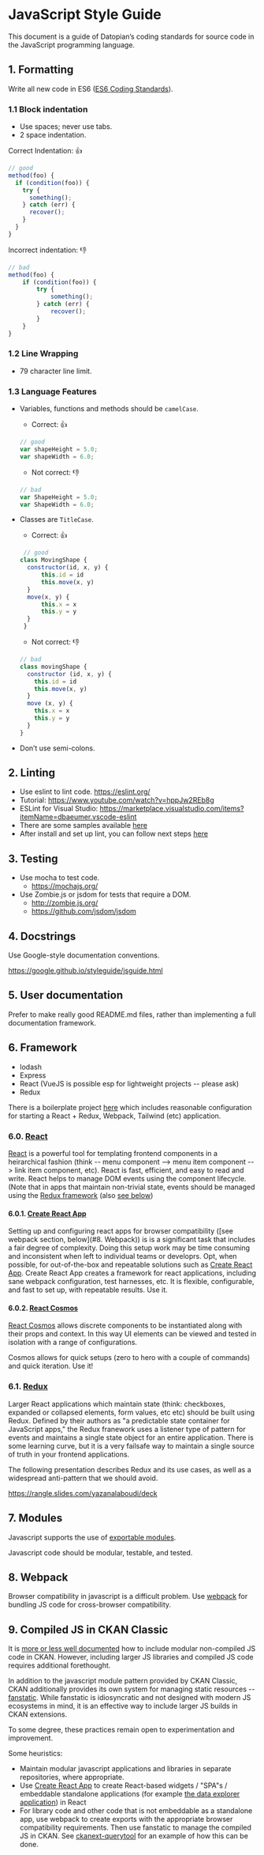 # JavaScript Style Guide

This document is a guide of Datopian’s coding standards for source code in the JavaScript programming language.

## 1. Formatting

Write all new code in ES6 ([ES6 Coding Standards]).

### 1.1 Block indentation

* Use spaces; never use tabs.
* 2 space indentation.

Correct Indentation: :thumbsup:

```javascript
// good
method(foo) {
  if (condition(foo)) {
    try {
      something();
    } catch (err) {
      recover();
    }
  }
}
```

Incorrect indentation: :thumbsdown:

```javascript
// bad
method(foo) {
    if (condition(foo)) {
        try {
            something();
        } catch (err) {
            recover();
        }
    }
}
```

### 1.2 Line Wrapping

* 79 character line limit.

### 1.3 Language Features

* Variables, functions and methods should be ```camelCase```.
  * Correct: :thumbsup:
  
  ```javascript
  // good
  var shapeHeight = 5.0;
  var shapeWidth = 6.0;
  ```

  * Not correct: :thumbsdown:
  
  ```javascript
  // bad
  var ShapeHeight = 5.0;
  var ShapeWidth = 6.0;
  ```

* Classes are ```TitleCase```.
  * Correct: :thumbsup:
  
  ```javascript
   // good
  class MovingShape {
    constructor(id, x, y) {
        this.id = id
        this.move(x, y)
    }
    move(x, y) {
        this.x = x
        this.y = y
    }
   }
  ```

  * Not correct: :thumbsdown:
  
  ```javascript
  // bad
  class movingShape {
    constructor (id, x, y) {
      this.id = id
      this.move(x, y)
    }
    move (x, y) {
      this.x = x
      this.y = y
    }
  }
  ```

* Don’t use semi-colons.

[ES6 Coding Standards]:http://es6-features.org/#Constants

## 2. Linting

* Use eslint to lint code. https://eslint.org/
* Tutorial: https://www.youtube.com/watch?v=hppJw2REb8g
* ESLint for Visual Studio: https://marketplace.visualstudio.com/items?itemName=dbaeumer.vscode-eslint
* There are some samples available [here](/style-guide/javascript/linting-samples)
* After install and set up lint, you can follow next steps [here](/style-guide/javascript/linting)

## 3. Testing

* Use mocha to test code.
  * https://mochajs.org/
* Use Zombie.js or jsdom for tests that require a DOM.
  * http://zombie.js.org/
  * https://github.com/jsdom/jsdom

## 4.  Docstrings

Use Google-style documentation conventions.

https://google.github.io/styleguide/jsguide.html

## 5. User documentation

Prefer to make really good README.md files, rather than implementing a full documentation framework.

## 6. Framework

* lodash
* Express
* React (VueJS is possible esp for lightweight projects -- please ask)
* Redux

There is a boilerplate project [here](https://gitlab.com/datopian/react-redux-boilerplate) which includes reasonable configuration for starting a React + Redux, Webpack, Tailwind (etc) application.

### 6.0. [React](https://reactjs.org/)

[React](https://reactjs.org/) is a powerful tool for templating frontend components in a heirarchical fashion (think -- menu component --> menu item component --> link item component, etc). React is fast, efficient, and easy to read and write. React helps to manage DOM events using the component lifecycle. (Note that in apps that maintain non-trivial state, events should be managed using the [Redux framework](https://redux.js.org/) (also [see below](#redux))

#### 6.0.1. [Create React App](https://github.com/facebook/create-react-app)

Setting up and configuring react apps for browser compatibility ([see webpack section, below](#8. Webpack)) is is a significant task that includes a fair degree of complexity. Doing this setup work may be time consuming and inconsistent when left to individual teams or developrs. Opt, when possible, for out-of-the-box and repeatable solutions such as [Create React App](https://github.com/facebook/create-react-app). Create React App creates a framework for react applications, including sane webpack configuration, test harnesses, etc. It is flexible, configurable, and fast to set up, with repeatable results. Use it.

#### 6.0.2. [React Cosmos](https://github.com/react-cosmos/react-cosmos)

[React Cosmos](https://github.com/react-cosmos/react-cosmos) allows discrete components to be instantiated along with their props and context. In this way UI elements can be viewed and tested in isolation with a range of configurations.

Cosmos allows for quick setups (zero to hero with a couple of commands) and quick iteration. Use it!

### 6.1. [Redux](https://redux.js.org/)

Larger React applications which maintain state (think: checkboxes, expanded or collapsed elements, form values, etc etc) should be built using  Redux. Defined by their authors as "a predictable state container for JavaScript apps," the Redux franework uses a listener type of pattern for events and maintains a single state object for an entire application. There is some learning curve, but it is a very failsafe way to maintain a single source of truth in your frontend applications.

The following presentation describes Redux and its use cases, as well as a widespread anti-pattern that we should avoid.

https://rangle.slides.com/yazanalaboudi/deck

## 7. Modules

Javascript supports the use of [exportable modules](https://developer.mozilla.org/en-US/docs/Web/JavaScript/Guide/Modules).

Javascript code should be modular, testable, and tested.

## 8. Webpack

Browser compatibility in javascript is a difficult problem. Use [webpack](https://webpack.js.org/) for bundling JS code for cross-browser compatibility.

## 9. Compiled JS in CKAN Classic

It is [more or less well documented](https://docs.ckan.org/en/2.8/theming/javascript.html) how to include modular non-compiled JS code in CKAN. However, including larger JS libraries and compiled JS code requires additional forethought.

In addition to the javascript module pattern provided by CKAN Classic, CKAN additionally provides its own system for managing static resources -- [fanstatic](http://www.fanstatic.org/en/latest/). While fanstatic is idiosyncratic and not designed with modern JS ecosystems in mind, it is an effective way to include larger JS builds in CKAN extensions.

To some degree, these practices remain open to experimentation and improvement.

Some heuristics:

* Maintain modular javascript applications and libraries in separate repositories, where appropriate.
* Use [Create React App](https://github.com/facebook/create-react-app) to create React-based widgets / "SPA"s / embeddable standalone applications (for example [the data explorer application](https://github.com/datopian/data-explorer)) in React
* For library code and other code that is not embeddable as a standalone app, use webpack to create exports with the appropriate browser compatibility requirements. Then use fanstatic to manage the compiled JS in CKAN. See [ckanext-querytool](https://github.com/datopian/ckanext-querytool) for an example of how this can be done.
